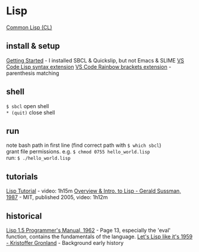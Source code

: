 # Lisp
[Common Lisp (CL)](https://en.wikipedia.org/wiki/Common_Lisp)

## install & setup
[Getting Started](https://lisp-lang.org/learn/getting-started/) - I installed SBCL & Quickslip, but not Emacs & SLIME
[VS Code Lisp syntax extension](https://marketplace.visualstudio.com/items?itemName=mattn.Lisp)
[VS Code Rainbow brackets extension](https://marketplace.visualstudio.com/items?itemName=2gua.rainbow-brackets) - parenthesis matching

## shell
`$ sbcl` open shell  
`* (quit)` close shell  

## run
note bash path in first line (find correct path with `$ which sbcl`)  
grant file permissions. e.g. `$ chmod 0755 hello_world.lisp`   
run: `$ ./hello_world.lisp`  

## tutorials
[Lisp Tutorial](https://www.youtube.com/watch?v=ymSq4wHrqyU) - video: 1h15m
[Overview & Intro. to Lisp - Gerald Sussman, 1987](https://www.youtube.com/watch?v=-J_xL4IGhJA&list=PLE18841CABEA24090) - MIT, published 2005, video: 1h12m

## historical
[Lisp 1.5 Programmer's Manual, 1962](http://www.softwarepreservation.org/projects/LISP/book/LISP%201.5%20Programmers%20Manual.pdf) - Page 13, especially the 'eval' function, contains the fundamentals of the language.
[Let's Lisp like it's 1959 - Kristoffer Gronland](https://www.youtube.com/watch?v=F140RNyuKXg) - Background early history


